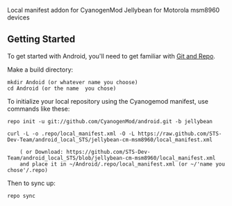 Local manifest addon for CyanogenMod Jellybean for Motorola msm8960 devices

Getting Started
---------------

To get started with Android, you'll need to get
familiar with [Git and Repo](http://source.android.com/download/using-repo).

Make a build directory:

	mkdir Andoid (or whatever name you choose)
	cd Android (or the name  you chose)
	

To initialize your local repository using the Cyanogemod manifest, use commands like these:

    repo init -u git://github.com/CyanogenMod/android.git -b jellybean

    curl -L -o .repo/local_manifest.xml -O -L https://raw.github.com/STS-Dev-Team/android_local_STS/jellybean-cm-msm8960/local_manifest.xml

    	( or Download: https://github.com/STS-Dev-Team/android_local_STS/blob/jellybean-cm-msm8960/local_manifest.xml
		and place it in ~/Android/.repo/local_manifest.xml (or ~/'name you chose'/.repo)

Then to sync up:

    repo sync
